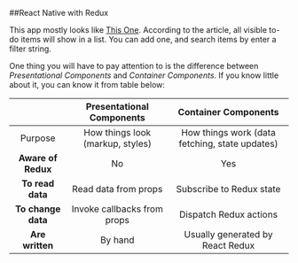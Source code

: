 ##React Native with Redux

This app mostly looks like [This One][1]. According to the article, all visible to-do items will show in a list. You can add one, and search items by enter a filter string.

One thing you will have to pay attention to is the difference between *Presentational Components* and *Container Components*. If you know little about it, you can know it from table below:


|         | Presentational Components        | Container Components                           |
|:-------:|:--------------------------------:|:----------------------------------------------:|
| Purpose | How things look (markup, styles) | How things work (data fetching, state updates) |
|**Aware of Redux**|No|Yes|
|**To read data**|Read data from props|Subscribe to Redux state|
|**To change data**|Invoke callbacks from props|Dispatch Redux actions|
|**Are written**|By hand|Usually generated by React Redux|



  [1]: https://facebook.github.io/react/docs/thinking-in-react.html
